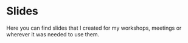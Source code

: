 # Slides
Here you can find slides that I created for my workshops, meetings or wherever it was needed to use them.
